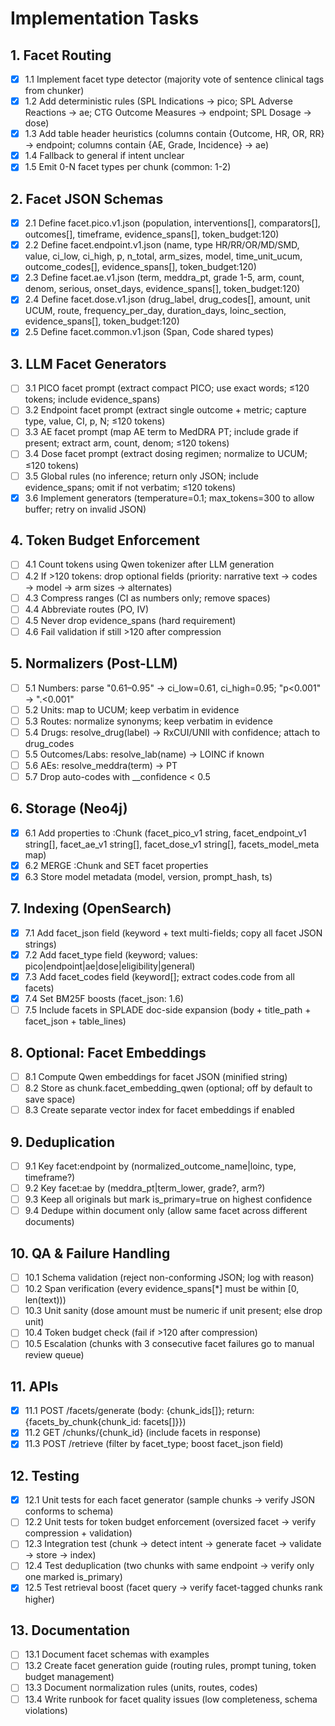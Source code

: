 # Implementation Tasks

## 1. Facet Routing

- [x] 1.1 Implement facet type detector (majority vote of sentence clinical tags from chunker)
- [x] 1.2 Add deterministic rules (SPL Indications → pico; SPL Adverse Reactions → ae; CTG Outcome Measures → endpoint; SPL Dosage → dose)
- [x] 1.3 Add table header heuristics (columns contain {Outcome, HR, OR, RR} → endpoint; columns contain {AE, Grade, Incidence} → ae)
- [x] 1.4 Fallback to general if intent unclear
- [x] 1.5 Emit 0-N facet types per chunk (common: 1-2)

## 2. Facet JSON Schemas

- [x] 2.1 Define facet.pico.v1.json (population, interventions[], comparators[], outcomes[], timeframe, evidence_spans[], token_budget:120)
- [x] 2.2 Define facet.endpoint.v1.json (name, type HR/RR/OR/MD/SMD, value, ci_low, ci_high, p, n_total, arm_sizes, model, time_unit_ucum, outcome_codes[], evidence_spans[], token_budget:120)
- [x] 2.3 Define facet.ae.v1.json (term, meddra_pt, grade 1-5, arm, count, denom, serious, onset_days, evidence_spans[], token_budget:120)
- [x] 2.4 Define facet.dose.v1.json (drug_label, drug_codes[], amount, unit UCUM, route, frequency_per_day, duration_days, loinc_section, evidence_spans[], token_budget:120)
- [x] 2.5 Define facet.common.v1.json (Span, Code shared types)

## 3. LLM Facet Generators

- [ ] 3.1 PICO facet prompt (extract compact PICO; use exact words; ≤120 tokens; include evidence_spans)
- [ ] 3.2 Endpoint facet prompt (extract single outcome + metric; capture type, value, CI, p, N; ≤120 tokens)
- [ ] 3.3 AE facet prompt (map AE term to MedDRA PT; include grade if present; extract arm, count, denom; ≤120 tokens)
- [ ] 3.4 Dose facet prompt (extract dosing regimen; normalize to UCUM; ≤120 tokens)
- [ ] 3.5 Global rules (no inference; return only JSON; include evidence_spans; omit if not verbatim; ≤120 tokens)
- [x] 3.6 Implement generators (temperature=0.1; max_tokens=300 to allow buffer; retry on invalid JSON)

## 4. Token Budget Enforcement

- [ ] 4.1 Count tokens using Qwen tokenizer after LLM generation
- [ ] 4.2 If >120 tokens: drop optional fields (priority: narrative text → codes → model → arm sizes → alternates)
- [ ] 4.3 Compress ranges (CI as numbers only; remove spaces)
- [ ] 4.4 Abbreviate routes (PO, IV)
- [ ] 4.5 Never drop evidence_spans (hard requirement)
- [ ] 4.6 Fail validation if still >120 after compression

## 5. Normalizers (Post-LLM)

- [ ] 5.1 Numbers: parse "0.61–0.95" → ci_low=0.61, ci_high=0.95; "p<0.001" → ".<0.001"
- [ ] 5.2 Units: map to UCUM; keep verbatim in evidence
- [ ] 5.3 Routes: normalize synonyms; keep verbatim in evidence
- [ ] 5.4 Drugs: resolve_drug(label) → RxCUI/UNII with confidence; attach to drug_codes
- [ ] 5.5 Outcomes/Labs: resolve_lab(name) → LOINC if known
- [ ] 5.6 AEs: resolve_meddra(term) → PT
- [ ] 5.7 Drop auto-codes with __confidence < 0.5

## 6. Storage (Neo4j)

- [x] 6.1 Add properties to :Chunk (facet_pico_v1 string, facet_endpoint_v1 string[], facet_ae_v1 string[], facet_dose_v1 string[], facets_model_meta map)
- [x] 6.2 MERGE :Chunk and SET facet properties
- [x] 6.3 Store model metadata (model, version, prompt_hash, ts)

## 7. Indexing (OpenSearch)

- [x] 7.1 Add facet_json field (keyword + text multi-fields; copy all facet JSON strings)
- [x] 7.2 Add facet_type field (keyword; values: pico|endpoint|ae|dose|eligibility|general)
- [x] 7.3 Add facet_codes field (keyword[]; extract codes.code from all facets)
- [x] 7.4 Set BM25F boosts (facet_json: 1.6)
- [ ] 7.5 Include facets in SPLADE doc-side expansion (body + title_path + facet_json + table_lines)

## 8. Optional: Facet Embeddings

- [ ] 8.1 Compute Qwen embeddings for facet JSON (minified string)
- [ ] 8.2 Store as chunk.facet_embedding_qwen (optional; off by default to save space)
- [ ] 8.3 Create separate vector index for facet embeddings if enabled

## 9. Deduplication

- [ ] 9.1 Key facet:endpoint by (normalized_outcome_name|loinc, type, timeframe?)
- [ ] 9.2 Key facet:ae by (meddra_pt|term_lower, grade?, arm?)
- [ ] 9.3 Keep all originals but mark is_primary=true on highest confidence
- [ ] 9.4 Dedupe within document only (allow same facet across different documents)

## 10. QA & Failure Handling

- [ ] 10.1 Schema validation (reject non-conforming JSON; log with reason)
- [ ] 10.2 Span verification (every evidence_spans[*] must be within [0, len(text)))
- [ ] 10.3 Unit sanity (dose amount must be numeric if unit present; else drop unit)
- [ ] 10.4 Token budget check (fail if >120 after compression)
- [ ] 10.5 Escalation (chunks with 3 consecutive facet failures go to manual review queue)

## 11. APIs

- [x] 11.1 POST /facets/generate (body: {chunk_ids[]}; return: {facets_by_chunk{chunk_id: facets[]}})
- [x] 11.2 GET /chunks/{chunk_id} (include facets in response)
- [x] 11.3 POST /retrieve (filter by facet_type; boost facet_json field)

## 12. Testing

- [x] 12.1 Unit tests for each facet generator (sample chunks → verify JSON conforms to schema)
- [ ] 12.2 Unit tests for token budget enforcement (oversized facet → verify compression + validation)
- [ ] 12.3 Integration test (chunk → detect intent → generate facet → validate → store → index)
- [ ] 12.4 Test deduplication (two chunks with same endpoint → verify only one marked is_primary)
- [x] 12.5 Test retrieval boost (facet query → verify facet-tagged chunks rank higher)

## 13. Documentation

- [ ] 13.1 Document facet schemas with examples
- [ ] 13.2 Create facet generation guide (routing rules, prompt tuning, token budget management)
- [ ] 13.3 Document normalization rules (units, routes, codes)
- [ ] 13.4 Write runbook for facet quality issues (low completeness, schema violations)

